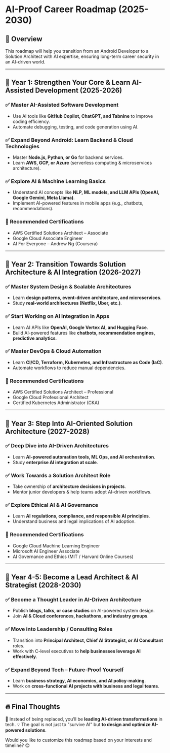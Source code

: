 # AI-Proof Career Roadmap (2025-2030)

## 🎯 Overview
This roadmap will help you transition from an Android Developer to a Solution Architect with AI expertise, ensuring long-term career security in an AI-driven world.

---

## 📍 Year 1: Strengthen Your Core & Learn AI-Assisted Development (2025-2026)
### ✅ Master AI-Assisted Software Development
- Use AI tools like **GitHub Copilot, ChatGPT, and Tabnine** to improve coding efficiency.
- Automate debugging, testing, and code generation using AI.

### ✅ Expand Beyond Android: Learn Backend & Cloud Technologies
- Master **Node.js, Python, or Go** for backend services.
- Learn **AWS, GCP, or Azure** (serverless computing & microservices architecture).

### ✅ Explore AI & Machine Learning Basics
- Understand AI concepts like **NLP, ML models, and LLM APIs (OpenAI, Google Gemini, Meta Llama)**.
- Implement AI-powered features in mobile apps (e.g., chatbots, recommendations).

### 📜 Recommended Certifications
- AWS Certified Solutions Architect – Associate
- Google Cloud Associate Engineer
- AI For Everyone – Andrew Ng (Coursera)

---

## 📍 Year 2: Transition Towards Solution Architecture & AI Integration (2026-2027)
### ✅ Master System Design & Scalable Architectures
- Learn **design patterns, event-driven architecture, and microservices**.
- Study **real-world architectures (Netflix, Uber, etc.)**.

### ✅ Start Working on AI Integration in Apps
- Learn AI APIs like **OpenAI, Google Vertex AI, and Hugging Face**.
- Build AI-powered features like **chatbots, recommendation engines, predictive analytics**.

### ✅ Master DevOps & Cloud Automation
- Learn **CI/CD, Terraform, Kubernetes, and Infrastructure as Code (IaC)**.
- Automate workflows to reduce manual dependencies.

### 📜 Recommended Certifications
- AWS Certified Solutions Architect – Professional
- Google Cloud Professional Architect
- Certified Kubernetes Administrator (CKA)

---

## 📍 Year 3: Step Into AI-Oriented Solution Architecture (2027-2028)
### ✅ Deep Dive into AI-Driven Architectures
- Learn **AI-powered automation tools, ML Ops, and AI orchestration**.
- Study **enterprise AI integration at scale**.

### ✅ Work Towards a Solution Architect Role
- Take ownership of **architecture decisions in projects**.
- Mentor junior developers & help teams adopt AI-driven workflows.

### ✅ Explore Ethical AI & AI Governance
- Learn **AI regulations, compliance, and responsible AI principles**.
- Understand business and legal implications of AI adoption.

### 📜 Recommended Certifications
- Google Cloud Machine Learning Engineer
- Microsoft AI Engineer Associate
- AI Governance and Ethics (MIT / Harvard Online Courses)

---

## 📍 Year 4-5: Become a Lead Architect & AI Strategist (2028-2030)
### ✅ Become a Thought Leader in AI-Driven Architecture
- Publish **blogs, talks, or case studies** on AI-powered system design.
- Join **AI & Cloud conferences, hackathons, and industry groups**.

### ✅ Move into Leadership / Consulting Roles
- Transition into **Principal Architect, Chief AI Strategist, or AI Consultant** roles.
- Work with C-level executives to **help businesses leverage AI effectively**.

### ✅ Expand Beyond Tech – Future-Proof Yourself
- Learn **business strategy, AI economics, and AI policy-making**.
- Work on **cross-functional AI projects with business and legal teams**.

---

## 🔥 Final Thoughts
🚀 Instead of being replaced, you’ll be **leading AI-driven transformations** in tech.
💡 The goal is not just to "survive AI" but **to design and optimize AI-powered solutions**.

Would you like to customize this roadmap based on your interests and timeline? 😊
